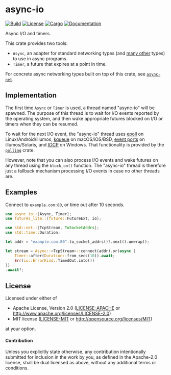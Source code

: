 # async-io

[![Build](https://github.com/smol-rs/async-io/workflows/Build%20and%20test/badge.svg)](
https://github.com/smol-rs/async-io/actions)
[![License](https://img.shields.io/badge/license-Apache--2.0_OR_MIT-blue.svg)](
https://github.com/smol-rs/async-io)
[![Cargo](https://img.shields.io/crates/v/async-io.svg)](
https://crates.io/crates/async-io)
[![Documentation](https://docs.rs/async-io/badge.svg)](
https://docs.rs/async-io)

Async I/O and timers.

This crate provides two tools:

* `Async`, an adapter for standard networking types (and [many other] types) to use in
  async programs.
* `Timer`, a future that expires at a point in time.

For concrete async networking types built on top of this crate, see [`async-net`].

[many other]: https://github.com/smol-rs/async-io/tree/master/examples
[`async-net`]: https://docs.rs/async-net

## Implementation

The first time `Async` or `Timer` is used, a thread named "async-io" will be spawned.
The purpose of this thread is to wait for I/O events reported by the operating system, and then
wake appropriate futures blocked on I/O or timers when they can be resumed.

To wait for the next I/O event, the "async-io" thread uses [epoll] on Linux/Android/illumos,
[kqueue] on macOS/iOS/BSD, [event ports] on illumos/Solaris, and [IOCP] on Windows. That
functionality is provided by the [`polling`] crate.

However, note that you can also process I/O events and wake futures on any thread using the
`block_on()` function. The "async-io" thread is therefore just a fallback mechanism
processing I/O events in case no other threads are.

[epoll]: https://en.wikipedia.org/wiki/Epoll
[kqueue]: https://en.wikipedia.org/wiki/Kqueue
[event ports]: https://illumos.org/man/port_create
[IOCP]: https://learn.microsoft.com/en-us/windows/win32/fileio/i-o-completion-ports
[`polling`]: https://docs.rs/polling

## Examples

Connect to `example.com:80`, or time out after 10 seconds.

```rust
use async_io::{Async, Timer};
use futures_lite::{future::FutureExt, io};

use std::net::{TcpStream, ToSocketAddrs};
use std::time::Duration;

let addr = "example.com:80".to_socket_addrs()?.next().unwrap();

let stream = Async::<TcpStream>::connect(addr).or(async {
    Timer::after(Duration::from_secs(10)).await;
    Err(io::ErrorKind::TimedOut.into())
})
.await?;
```

## License

Licensed under either of

 * Apache License, Version 2.0 ([LICENSE-APACHE](LICENSE-APACHE) or http://www.apache.org/licenses/LICENSE-2.0)
 * MIT license ([LICENSE-MIT](LICENSE-MIT) or http://opensource.org/licenses/MIT)

at your option.

#### Contribution

Unless you explicitly state otherwise, any contribution intentionally submitted
for inclusion in the work by you, as defined in the Apache-2.0 license, shall be
dual licensed as above, without any additional terms or conditions.
